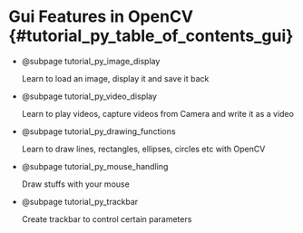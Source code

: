 # Gui Features in OpenCV {#tutorial_py_table_of_contents_gui}
- @subpage tutorial_py_image_display

  Learn to load an image, display it and save it back

- @subpage tutorial_py_video_display

  Learn to play videos, capture videos from Camera and write it as a video

- @subpage tutorial_py_drawing_functions

  Learn to draw lines, rectangles, ellipses, circles etc with OpenCV

- @subpage tutorial_py_mouse_handling

  Draw stuffs with your mouse

- @subpage tutorial_py_trackbar

  Create trackbar to control certain parameters
